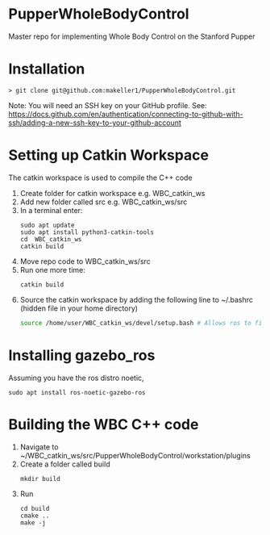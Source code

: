# PupperWholeBodyControl
Master repo for implementing Whole Body Control on the Stanford Pupper

# Installation
	> git clone git@github.com:makeller1/PupperWholeBodyControl.git

Note: You will need an SSH key on your GitHub profile. See: https://docs.github.com/en/authentication/connecting-to-github-with-ssh/adding-a-new-ssh-key-to-your-github-account

# Setting up Catkin Workspace
The catkin workspace is used to compile the C++ code
1. Create folder for catkin workspace
	e.g. WBC_catkin_ws
3. Add new folder called src
	e.g. WBC_catkin_ws/src
3. In a terminal enter:
	```
	sudo apt update
 	sudo apt install python3-catkin-tools
 	cd  WBC_catkin_ws
 	catkin build
	```
4. Move repo code to  WBC_catkin_ws/src
5. Run one more time:
	```
	catkin build
	```
6. Source the catkin workspace by adding the following line to ~/.bashrc (hidden file in your home directory)
	```bash
	source /home/user/WBC_catkin_ws/devel/setup.bash # Allows ros to find the specific executable inside the package
	```
# Installing gazebo_ros
Assuming you have the ros distro noetic,
```
sudo apt install ros-noetic-gazebo-ros
```
# Building the WBC C++ code
1. Navigate to ~/WBC_catkin_ws/src/PupperWholeBodyControl/workstation/plugins
2. Create a folder called build
	```
	mkdir build
	```
3. Run
	```
	cd build
	cmake ..
	make -j
	```
